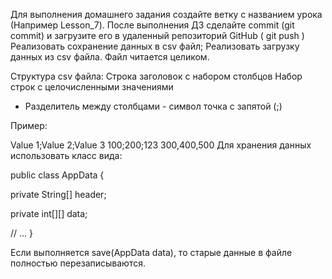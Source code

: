 Для выполнения домашнего задания создайте ветку с названием урока (Например Lesson_7). После выполнения ДЗ сделайте commit (git commit) и загрузите его в удаленный репозиторий  GitHub ( git push )
Реализовать сохранение данных в csv файл;
Реализовать загрузку данных из csv файла. Файл читается целиком.

Структура csv файла:
Строка заголовок с набором столбцов
Набор строк с целочисленными значениями

* Разделитель между столбцами - символ точка с запятой (;)


Пример:

Value 1;Value 2;Value 3
100;200;123
300,400,500
Для хранения данных использовать класс вида:

public class AppData {

  private String[] header;

  private int[][] data;

 // ...
}

Если выполняется save(AppData data), то старые данные в файле полностью перезаписываются.


